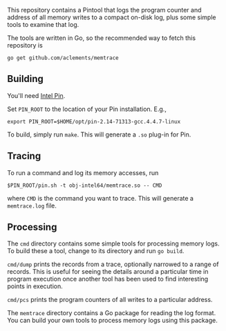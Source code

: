 This repository contains a Pintool that logs the program counter and
address of all memory writes to a compact on-disk log, plus some
simple tools to examine that log.

The tools are written in Go, so the recommended way to fetch this
repository is

    go get github.com/aclements/memtrace

Building
--------

You'll need [Intel
Pin](https://software.intel.com/en-us/articles/pin-a-dynamic-binary-instrumentation-tool).

Set `PIN_ROOT` to the location of your Pin installation. E.g.,

    export PIN_ROOT=$HOME/opt/pin-2.14-71313-gcc.4.4.7-linux

To build, simply run `make`. This will generate a `.so` plug-in for
Pin.


Tracing
-------

To run a command and log its memory accesses, run

    $PIN_ROOT/pin.sh -t obj-intel64/memtrace.so -- CMD

where `CMD` is the command you want to trace. This will generate a
`memtrace.log` file.

Processing
----------

The `cmd` directory contains some simple tools for processing memory
logs. To build these a tool, change to its directory and run `go
build`.

`cmd/dump` prints the records from a trace, optionally narrowed to a
range of records. This is useful for seeing the details around a
particular time in program execution once another tool has been used
to find interesting points in execution.

`cmd/pcs` prints the program counters of all writes to a particular
address.

The `memtrace` directory contains a Go package for reading the log
format. You can build your own tools to process memory logs using this
package.
